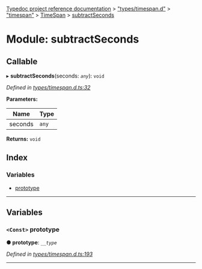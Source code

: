 [Typedoc project reference documentation](../README.md) > ["types/timespan.d"](../modules/_types_timespan_d_.md) > ["timespan"](../modules/_types_timespan_d_._timespan_.md) > [TimeSpan](../classes/_types_timespan_d_._timespan_.timespan.md) > [subtractSeconds](../modules/_types_timespan_d_._timespan_.timespan.subtractseconds.md)

# Module: subtractSeconds

## Callable
▸ **subtractSeconds**(seconds: *`any`*): `void`

*Defined in [types/timespan.d.ts:32](https://github.com/DocuWare/REST-Sample-TS/blob/22cf36b/src/types/timespan.d.ts#L32)*

**Parameters:**

| Name | Type |
| ------ | ------ |
| seconds | `any` |

**Returns:** `void`

## Index

### Variables

* [prototype](_types_timespan_d_._timespan_.timespan.subtractseconds.md#prototype)

---

## Variables

<a id="prototype"></a>

### `<Const>` prototype

**● prototype**: *`__type`*

*Defined in [types/timespan.d.ts:193](https://github.com/DocuWare/REST-Sample-TS/blob/22cf36b/src/types/timespan.d.ts#L193)*

___


